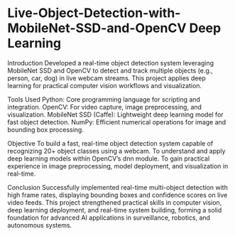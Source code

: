 # Live-Object-Detection-with-MobileNet-SSD-and-OpenCV Deep Learning
Introduction
Developed a real-time object detection system leveraging MobileNet SSD and OpenCV to detect and track multiple objects (e.g., person, car, dog) in live webcam streams. This project applies deep learning for practical computer vision workflows and visualization.

Tools Used
Python: Core programming language for scripting and integration.
OpenCV: For video capture, image preprocessing, and visualization.
MobileNet SSD (Caffe): Lightweight deep learning model for fast object detection.
NumPy: Efficient numerical operations for image and bounding box processing.

Objective
To build a fast, real-time object detection system capable of recognizing 20+ object classes using a webcam.
To understand and apply deep learning models within OpenCV’s dnn module.
To gain practical experience in image preprocessing, model deployment, and visualization in real-time.

Conclusion
Successfully implemented real-time multi-object detection with high frame rates, displaying bounding boxes and confidence scores on live video feeds. This project strengthened practical skills in computer vision, deep learning deployment, and real-time system building, forming a solid foundation for advanced AI applications in surveillance, robotics, and autonomous systems.
